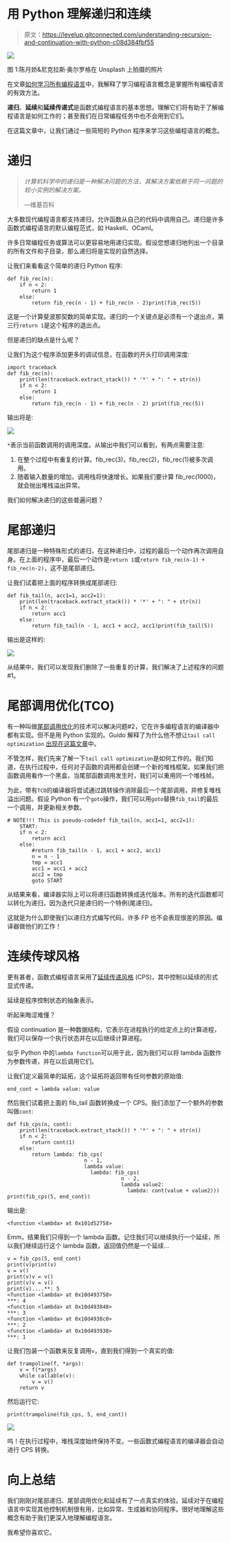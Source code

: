 # 用 Python 理解递归和连续

> 原文：<https://levelup.gitconnected.com/understanding-recursion-and-continuation-with-python-c08d384fbf55>

![](img/196cdd86c249565989cf85fae3dd495a.png)

图 1:陈月娇&尼克拉斯·奥尔罗格在 Unsplash 上拍摄的照片

在文章[如何学习所有编程语言](https://coderscat.com/learn-programming-languages)中，我解释了学习编程语言概念是掌握所有编程语言的有效方法。

**递归**、**延续**和**延续传递式**是函数式编程语言的基本思想。理解它们将有助于了解编程语言是如何工作的；甚至我们在日常编程任务中也不会用到它们。

在这篇文章中，让我们通过一些简短的 Python 程序来学习这些编程语言的概念。

# 递归

> *计算机科学中的递归是一种解决问题的方法，其解决方案依赖于同一问题的较小实例的解决方案。*
> 
> —维基百科

大多数现代编程语言都支持递归，允许函数从自己的代码中调用自己。递归是许多函数式编程语言的默认编程范式，如 Haskell、OCaml。

许多日常编程任务或算法可以更容易地用递归实现。假设您想递归地列出一个目录的所有文件和子目录，那么递归将是实现的自然选择。

让我们来看看这个简单的递归 Python 程序:

```
def fib_rec(n):
    if n < 2:
        return 1
    else:
        return fib_rec(n - 1) + fib_rec(n - 2)print(fib_rec(5))
```

这是一个计算斐波那契数的简单实现。递归的一个关键点是必须有一个退出点，第三行`return 1`是这个程序的退出点。

但是递归的缺点是什么呢？

让我们为这个程序添加更多的调试信息，在函数的开头打印调用深度:

```
import traceback
def fib_rec(n):
    print(len(traceback.extract_stack()) * '*' + ": " + str(n))
    if n < 2:
        return 1
    else:
        return fib_rec(n - 1) + fib_rec(n - 2) print(fib_rec(5))
```

输出将是:

![](img/009b02450a771aaec5e97f037ae46eeb.png)

`*`表示当前函数调用的调用深度。从输出中我们可以看到，有两点需要注意:

1.  在整个过程中有重复的计算。fib_rec(3)，fib_rec(2)，fib_rec(1)被多次调用。
2.  随着输入数量的增加，调用栈将快速增长。如果我们要计算 fib_rec(1000)，就会抛出堆栈溢出异常。

我们如何解决递归的这些普遍问题？

# 尾部递归

尾部递归是一种特殊形式的递归，在这种递归中，过程的最后一个动作再次调用自身。在上面的程序中，最后一个动作是`return 1`或`return fib_rec(n-1) + fib_rec(n-2)`，这不是尾部递归。

让我们试着把上面的程序转换成尾部递归:

```
def fib_tail(n, acc1=1, acc2=1):
    print(len(traceback.extract_stack()) * '*' + ": " + str(n))
    if n < 2:
        return acc1
    else:
        return fib_tail(n - 1, acc1 + acc2, acc1)print(fib_tail(5))
```

输出是这样的:

![](img/b4296aa908b060e60801b6e49f2cb132.png)

从结果中，我们可以发现我们删除了一些重复的计算，我们解决了上述程序的问题#1。

# 尾部调用优化(TCO)

有一种叫做[尾部调用优化](https://en.wikipedia.org/wiki/Tail_call)的技术可以解决问题#2，它在许多编程语言的编译器中都有实现。但不是用 Python 实现的。Guido 解释了为什么他不想让`tail call optimization` [出现在这篇文章](http://neopythonic.blogspot.com/2009/04/tail-recursion-elimination.html)中。

不管怎样，我们先来了解一下`tail call optimization`是如何工作的。我们知道，在执行过程中，任何对子函数的调用都会创建一个新的堆栈框架。如果我们把函数调用看作一个黑盒，当尾部函数调用发生时，我们可以重用同一个堆栈帧。

为此，带有`TCO`的编译器将尝试通过跳转操作消除最后一个尾部调用，并修复堆栈溢出问题。假设 Python 有一个`goto`操作，我们可以用`goto`替换`fib_tail`的最后一个调用，并更新相关参数。

```
# NOTE!!! This is pseudo-codedef fib_tail(n, acc1=1, acc2=1):
    START:
    if n < 2:
        return acc1
    else:
        #return fib_tail(n - 1, acc1 + acc2, acc1)
        n = n - 1
        tmp = acc1
        acc1 = acc1 + acc2
        acc2 = tmp
        goto START
```

从结果来看，编译器实际上可以将递归函数转换成迭代版本。所有的迭代函数都可以转化为递归，因为迭代只是递归的一个特例(尾递归)。

这就是为什么即使我们以递归方式编写代码，许多 FP 也不会表现很差的原因。编译器做他们的工作！

# 连续传球风格

更有甚者，函数式编程语言采用了[延续传递风格](https://en.wikipedia.org/wiki/Continuation-passing_style) (CPS)，其中控制以延续的形式显式传递。

延续是程序控制状态的抽象表示。

听起来晦涩难懂？

假设 continuation 是一种数据结构，它表示在进程执行的给定点上的计算进程，我们可以保存一个执行状态并在以后继续计算进程。

似乎 Python 中的`lambda function`可以用于此，因为我们可以将 lambda 函数作为参数传递，并在以后调用它们。

让我们定义最简单的延拓，这个延拓将返回带有任何参数的原始值:

```
end_cont = lambda value: value
```

然后我们试着把上面的 fib_tail 函数转换成一个 CPS。我们添加了一个额外的参数叫做`cont`:

```
def fib_cps(n, cont):
    print(len(traceback.extract_stack()) * '*' + ": " + str(n))
    if n < 2:
        return cont(1)
    else:
        return lambda: fib_cps(
                         n - 1,
                         lambda value:
                           lambda: fib_cps(
                                     n - 2,
                                     lambda value2:
                                       lambda: cont(value + value2)))
print(fib_cps(5, end_cont))
```

输出是:

```
<function <lambda> at 0x101d52758>
```

Emm，结果我们只得到一个 lambda 函数。记住我们可以继续执行一个延续，所以我们继续运行这个 lambda 函数，返回值仍然是一个延续…

```
v = fib_cps(5, end_cont)
print(v)print(v)
v = v()
print(v)v = v()
print(v)v = v()
print(v)....**: 5
<function <lambda> at 0x10d493758>
***: 4
<function <lambda> at 0x10d493848>
***: 3
<function <lambda> at 0x10d4938c0>
***: 2
<function <lambda> at 0x10d493938>
***: 1
```

让我们包装一个函数来反复调用`v`，直到我们得到一个真实的值:

```
def trampoline(f, *args):
    v = f(*args)
    while callable(v):
        v = v()
    return v
```

然后运行它:

```
print(trampoline(fib_cps, 5, end_cont))
```

![](img/03cbe8d1121052f8fc0d956d2aef843d.png)

呜！在执行过程中，堆栈深度始终保持不变。一些函数式编程语言的编译器会自动进行 CPS 转换。

# 向上总结

我们刚刚对尾部递归、尾部调用优化和延续有了一点真实的体验。延续对于在编程语言中实现其他控制机制很有用，比如异常、生成器和协同程序。很好地理解这些概念有助于我们更深入地理解编程语言。

我希望你喜欢它。